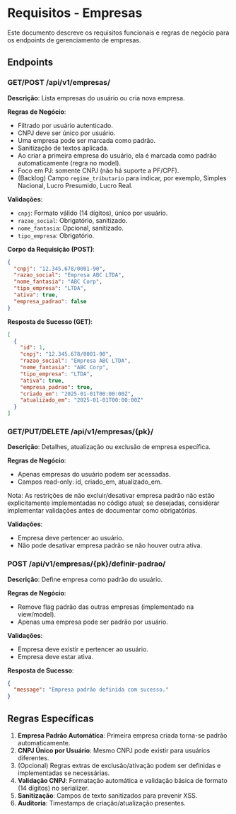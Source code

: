 # Requisitos - Empresas

Este documento descreve os requisitos funcionais e regras de negócio para os endpoints de gerenciamento de empresas.

## Endpoints

### GET/POST /api/v1/empresas/
**Descrição**: Lista empresas do usuário ou cria nova empresa.

**Regras de Negócio**:
- Filtrado por usuário autenticado.
- CNPJ deve ser único por usuário.
- Uma empresa pode ser marcada como padrão.
- Sanitização de textos aplicada.
- Ao criar a primeira empresa do usuário, ela é marcada como padrão automaticamente (regra no model).
- Foco em PJ: somente CNPJ (não há suporte a PF/CPF).
- (Backlog) Campo `regime_tributario` para indicar, por exemplo, Simples Nacional, Lucro Presumido, Lucro Real.

**Validações**:
- `cnpj`: Formato válido (14 dígitos), único por usuário.
- `razao_social`: Obrigatório, sanitizado.
- `nome_fantasia`: Opcional, sanitizado.
- `tipo_empresa`: Obrigatório.

**Corpo da Requisição (POST)**:
```json
{
  "cnpj": "12.345.678/0001-90",
  "razao_social": "Empresa ABC LTDA",
  "nome_fantasia": "ABC Corp",
  "tipo_empresa": "LTDA",
  "ativa": true,
  "empresa_padrao": false
}
```

**Resposta de Sucesso (GET)**:
```json
[
  {
    "id": 1,
    "cnpj": "12.345.678/0001-90",
    "razao_social": "Empresa ABC LTDA",
    "nome_fantasia": "ABC Corp",
    "tipo_empresa": "LTDA",
    "ativa": true,
    "empresa_padrao": true,
    "criado_em": "2025-01-01T00:00:00Z",
    "atualizado_em": "2025-01-01T00:00:00Z"
  }
]
```

### GET/PUT/DELETE /api/v1/empresas/{pk}/
**Descrição**: Detalhes, atualização ou exclusão de empresa específica.

**Regras de Negócio**:
- Apenas empresas do usuário podem ser acessadas.
- Campos read-only: id, criado_em, atualizado_em.

Nota: As restrições de não excluir/desativar empresa padrão não estão explicitamente implementadas no código atual; se desejadas, considerar implementar validações antes de documentar como obrigatórias.

**Validações**:
- Empresa deve pertencer ao usuário.
- Não pode desativar empresa padrão se não houver outra ativa.

### POST /api/v1/empresas/{pk}/definir-padrao/
**Descrição**: Define empresa como padrão do usuário.

**Regras de Negócio**:
- Remove flag padrão das outras empresas (implementado na view/model).
- Apenas uma empresa pode ser padrão por usuário.

**Validações**:
- Empresa deve existir e pertencer ao usuário.
- Empresa deve estar ativa.

**Resposta de Sucesso**:
```json
{
  "message": "Empresa padrão definida com sucesso."
}
```

## Regras Específicas

1. **Empresa Padrão Automática**: Primeira empresa criada torna-se padrão automaticamente.
2. **CNPJ Único por Usuário**: Mesmo CNPJ pode existir para usuários diferentes.
3. (Opcional) Regras extras de exclusão/ativação podem ser definidas e implementadas se necessárias.
4. **Validação CNPJ**: Formatação automática e validação básica de formato (14 dígitos) no serializer.
5. **Sanitização**: Campos de texto sanitizados para prevenir XSS.
6. **Auditoria**: Timestamps de criação/atualização presentes.
